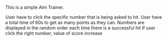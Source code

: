 This is a simple Aim Trainer.

User have to click the specific number that is being asked to hit.
User have a total time of 60s to get as many points as they can.
Numbers are displayed in the random order each time there is a successful hit
If user click the right number, value of score increase 
